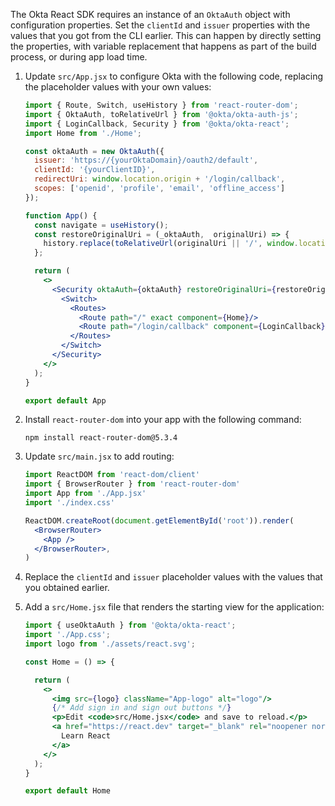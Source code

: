 The Okta React SDK requires an instance of an `OktaAuth` object with configuration properties. Set the `clientId` and `issuer` properties with the values that you got from the CLI earlier. This can happen by directly setting the properties, with variable replacement that happens as part of the build process, or during app load time.

1. Update `src/App.jsx` to configure Okta with the following code, replacing the placeholder values with your own values:

   ```jsx
   import { Route, Switch, useHistory } from 'react-router-dom';
   import { OktaAuth, toRelativeUrl } from '@okta/okta-auth-js';
   import { LoginCallback, Security } from '@okta/okta-react';
   import Home from './Home';

   const oktaAuth = new OktaAuth({
     issuer: 'https://{yourOktaDomain}/oauth2/default',
     clientId: '{yourClientID}',
     redirectUri: window.location.origin + '/login/callback',
     scopes: ['openid', 'profile', 'email', 'offline_access']
   });

   function App() {
     const navigate = useHistory();
     const restoreOriginalUri = (_oktaAuth,  originalUri) => {
       history.replace(toRelativeUrl(originalUri || '/', window.location.origin));
     };

     return (
       <>
         <Security oktaAuth={oktaAuth} restoreOriginalUri={restoreOriginalUri}>
           <Switch>
             <Routes>
               <Route path="/" exact component={Home}/>
               <Route path="/login/callback" component={LoginCallback}/>
             </Routes>
           </Switch>
         </Security>
       </>
     );
   }

   export default App
   ```

1. Install `react-router-dom` into your app with the following command:

   ```shell
   npm install react-router-dom@5.3.4
   ```

1. Update `src/main.jsx` to add routing:

   ```jsx
   import ReactDOM from 'react-dom/client'
   import { BrowserRouter } from 'react-router-dom'
   import App from './App.jsx'
   import './index.css'

   ReactDOM.createRoot(document.getElementById('root')).render(
     <BrowserRouter>
       <App />
     </BrowserRouter>,
   )
   ```

1. Replace the `clientId` and `issuer` placeholder values with the values that you obtained earlier.

1. Add a `src/Home.jsx` file that renders the starting view for the application:

   ```jsx
   import { useOktaAuth } from '@okta/okta-react';
   import './App.css';
   import logo from './assets/react.svg';

   const Home = () => {

     return (
       <>
         <img src={logo} className="App-logo" alt="logo"/>
         {/* Add sign in and sign out buttons */}
         <p>Edit <code>src/Home.jsx</code> and save to reload.</p>
         <a href="https://react.dev" target="_blank" rel="noopener noreferrer">
           Learn React
         </a>
       </>
     );
   }

   export default Home
   ```
